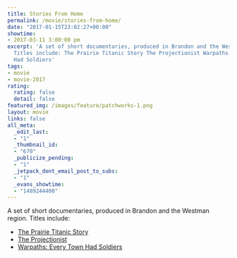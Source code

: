```yaml
---
title: Stories From Home
permalink: /movie/stories-from-home/
date: "2017-01-15T23:02:27+00:00"
showtime:
- 2017-03-11 3:00:00 pm
excerpt: 'A set of short documentaries, produced in Brandon and the Westman region.
  Titles include: The Prairie Titanic Story The Projectionist Warpaths: Every Town
  Had Soldiers'
tags:
- movie
- movie-2017
rating:
  rating: false
  detail: false
featured_img: /images/feature/patchworks-1.png
layout: movie
links: false
all_meta:
  _edit_last:
  - "1"
  _thumbnail_id:
  - "670"
  _publicize_pending:
  - "1"
  _jetpack_dont_email_post_to_subs:
  - "1"
  _evans_showtime:
  - "1489244400"
---
```


A set of short documentaries, produced in Brandon and the Westman region. Titles include:

- [The Prairie Titanic Story](http://www.thepatchworksproject.ca/project/the-prairie-titanic-story/)
- [The Projectionist](http://www.thepatchworksproject.ca/project/the-projectionist/)
- [Warpaths: Every Town Had Soldiers](https://evanstheatre.ca/movie/warpaths/)
